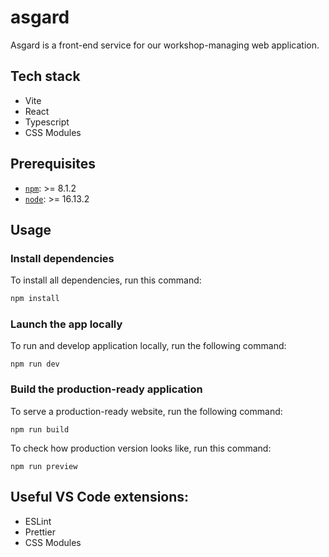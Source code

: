 # asgard

Asgard is a front-end service for our workshop-managing web application.

## Tech stack

- Vite
- React
- Typescript
- CSS Modules

## Prerequisites

- [`npm`](https://www.npmjs.com/): >= 8.1.2
- [`node`](https://nodejs.org/en/): >= 16.13.2

## Usage

### Install dependencies

To install all dependencies, run this command:

```bash
npm install
```

### Launch the app locally

To run and develop application locally, run the following command:

```
npm run dev
```

### Build the production-ready application

To serve a production-ready website, run the following command:

```
npm run build
```

To check how production version looks like, run this command:

```
npm run preview
```

## Useful VS Code extensions:

- ESLint
- Prettier
- CSS Modules
